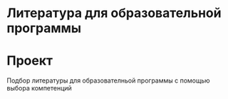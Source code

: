 # Литература для образовательной программы
# Проект
Подбор литературы для образователньой программы с помощью выбора компетенций

